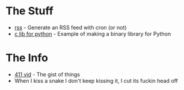# The Stuff

* [rss](rss/) - Generate an RSS feed with cron (or not)
* [c lib for python](python-with-c/) - Example of making a binary library for Python

# The Info

* [411 vid](https://www.youtube.com/watch?v=PfLI1MV-ZVE) - The gist of things
* When I kiss a snake I don't keep kissing it, I cut its fuckin head off
